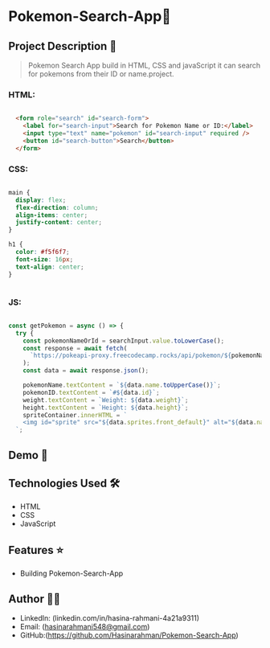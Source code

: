 # Pokemon-Search-App🚀

## Project Description 📝

> Pokemon Search App build in HTML, CSS and javaScript it can search for pokemons from their ID or name.project.

### HTML:
```html

  <form role="search" id="search-form">
    <label for="search-input">Search for Pokemon Name or ID:</label>
    <input type="text" name="pokemon" id="search-input" required />
    <button id="search-button">Search</button>
  </form>

```
### CSS:
```css

main {
  display: flex;
  flex-direction: column;
  align-items: center;
  justify-content: center;
}

h1 {
  color: #f5f6f7;
  font-size: 16px;
  text-align: center;
}



```
### JS:
```javascript

const getPokemon = async () => {
  try {
    const pokemonNameOrId = searchInput.value.toLowerCase();
    const response = await fetch(
      `https://pokeapi-proxy.freecodecamp.rocks/api/pokemon/${pokemonNameOrId}`,
    );
    const data = await response.json();

    pokemonName.textContent = `${data.name.toUpperCase()}`;
    pokemonID.textContent = `#${data.id}`;
    weight.textContent = `Weight: ${data.weight}`;
    height.textContent = `Height: ${data.height}`;
    spriteContainer.innerHTML = `
    <img id="sprite" src="${data.sprites.front_default}" alt="${data.name} front default sprite">
  `;


```

## Demo 📸



## Technologies Used 🛠️

- HTML
- CSS
- JavaScript

## Features ⭐

- Building Pokemon-Search-App

## Author 👩‍💻


- LinkedIn: (linkedin.com/in/hasina-rahmani-4a21a9311)
- Email: (hasinarahmani548@gmail.com)
- GitHub:(https://github.com/Hasinarahman/Pokemon-Search-App)


